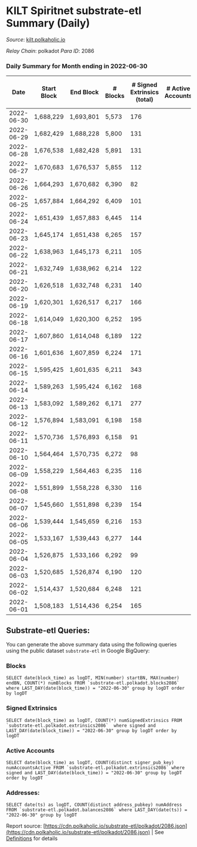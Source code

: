 # KILT Spiritnet substrate-etl Summary (Daily)

_Source_: [kilt.polkaholic.io](https://kilt.polkaholic.io)

*Relay Chain*: polkadot
*Para ID*: 2086



### Daily Summary for Month ending in 2022-06-30


| Date | Start Block | End Block | # Blocks | # Signed Extrinsics (total) | # Active Accounts | # Passive | # New | # Addresses with Balances | # Events | # Transfers | # XCM Transfers In | # XCM Transfers Out |
| ---- | ----------- | --------- | -------- | --------------------------- | ----------------- | --------- | ----- | ------------------------- | -------- | ----------- | ------------------ | ------------------- |
| 2022-06-30 | 1,688,229 | 1,693,801 | 5,573  | 176 |  |  |  | 15,231 | 419,444 | 108 ($169,101.42) |   |   |
| 2022-06-29 | 1,682,429 | 1,688,228 | 5,800  | 131 |  |  |  | 15,221 | 434,435 | 78 ($349,019.21) |   |   |
| 2022-06-28 | 1,676,538 | 1,682,428 | 5,891  | 131 |  |  |  | 15,216 | 440,755 | 64 ($482,573.33) |   |   |
| 2022-06-27 | 1,670,683 | 1,676,537 | 5,855  | 112 |  |  |  | 15,211 | 435,760 | 41 ($38,988.99) |   |   |
| 2022-06-26 | 1,664,293 | 1,670,682 | 6,390  | 82 |  |  |  | 15,210 | 473,762 | 29 ($11,485.88) |   |   |
| 2022-06-25 | 1,657,884 | 1,664,292 | 6,409  | 101 |  |  |  | 15,205 | 475,468 | 56 ($83,868.11) |   |   |
| 2022-06-24 | 1,651,439 | 1,657,883 | 6,445  | 114 |  |  |  | 15,200 | 477,291 | 57 ($75,354.10) |   |   |
| 2022-06-23 | 1,645,174 | 1,651,438 | 6,265  | 157 |  |  |  | 15,198 | 473,248 | 43 ($25,356.44) |   |   |
| 2022-06-22 | 1,638,963 | 1,645,173 | 6,211  | 105 |  |  |  | 15,190 | 472,732 | 44 ($91,247.74) |   |   |
| 2022-06-21 | 1,632,749 | 1,638,962 | 6,214  | 122 |  |  |  | 15,187 | 472,826 | 72 ($114,118.55) |   |   |
| 2022-06-20 | 1,626,518 | 1,632,748 | 6,231  | 140 |  |  |  | 15,177 | 474,000 | 67 ($92,041.50) |   |   |
| 2022-06-19 | 1,620,301 | 1,626,517 | 6,217  | 166 |  |  |  | 15,171 | 472,488 | 93 ($133,049.51) |   |   |
| 2022-06-18 | 1,614,049 | 1,620,300 | 6,252  | 195 |  |  |  | 15,164 | 476,016 | 133 ($153,851.11) |   |   |
| 2022-06-17 | 1,607,860 | 1,614,048 | 6,189  | 122 |  |  |  | 15,156 | 470,470 | 70 ($345,400.41) |   |   |
| 2022-06-16 | 1,601,636 | 1,607,859 | 6,224  | 171 |  |  |  | 15,151 | 472,725 | 107 ($320,054.80) |   |   |
| 2022-06-15 | 1,595,425 | 1,601,635 | 6,211  | 343 |  |  |  | 15,147 | 473,164 | 243 ($555,291.18) |   |   |
| 2022-06-14 | 1,589,263 | 1,595,424 | 6,162  | 168 |  |  |  | 15,126 | 468,760 | 94 ($184,638.07) |   |   |
| 2022-06-13 | 1,583,092 | 1,589,262 | 6,171  | 277 |  |  |  | 15,120 | 470,015 | 174 ($436,194.48) |   |   |
| 2022-06-12 | 1,576,894 | 1,583,091 | 6,198  | 158 |  |  |  | 15,114 | 471,788 | 86 ($175,151.31) |   |   |
| 2022-06-11 | 1,570,736 | 1,576,893 | 6,158  | 91 |  |  |  | 15,105 | 468,670 | 55 ($107,749.16) |   |   |
| 2022-06-10 | 1,564,464 | 1,570,735 | 6,272  | 98 |  |  |  | 15,099 | 477,405 | 47 ($39,576.73) |   |   |
| 2022-06-09 | 1,558,229 | 1,564,463 | 6,235  | 116 |  |  |  | 15,096 | 474,607 | 49 ($152,215.06) |   |   |
| 2022-06-08 | 1,551,899 | 1,558,228 | 6,330  | 116 |  |  |  | 15,089 | 481,695 | 47 ($68,441.01) |   |   |
| 2022-06-07 | 1,545,660 | 1,551,898 | 6,239  | 154 |  |  |  | 15,082 | 474,930 | 78 ($307,359.96) |   |   |
| 2022-06-06 | 1,539,444 | 1,545,659 | 6,216  | 153 |  |  |  | 15,076 | 473,390 | 79 ($191,855.54) |   |   |
| 2022-06-05 | 1,533,167 | 1,539,443 | 6,277  | 144 |  |  |  | 15,070 | 477,753 | 95 ($557,775.84) |   |   |
| 2022-06-04 | 1,526,875 | 1,533,166 | 6,292  | 99 |  |  |  | 15,061 | 478,754 | 52 ($346,472.30) |   |   |
| 2022-06-03 | 1,520,685 | 1,526,874 | 6,190  | 120 |  |  |  | 15,057 | 471,064 | 68 ($2,233,137.54) |   |   |
| 2022-06-02 | 1,514,437 | 1,520,684 | 6,248  | 121 |  |  |  | 15,049 | 475,706 | 58 ($81,672.21) |   |   |
| 2022-06-01 | 1,508,183 | 1,514,436 | 6,254  | 165 |  |  |  | 15,042 | 476,187 | 96 ($1,029,180.19) |   |   |

## Substrate-etl Queries:
You can generate the above summary data using the following queries using the public dataset `substrate-etl` in Google BigQuery:


### Blocks
```
SELECT date(block_time) as logDT, MIN(number) startBN, MAX(number) endBN, COUNT(*) numBlocks FROM `substrate-etl.polkadot.blocks2086`  where LAST_DAY(date(block_time)) = "2022-06-30" group by logDT order by logDT
```


### Signed Extrinsics
```
SELECT date(block_time) as logDT, COUNT(*) numSignedExtrinsics FROM `substrate-etl.polkadot.extrinsics2086`  where signed and LAST_DAY(date(block_time)) = "2022-06-30" group by logDT order by logDT
```


### Active Accounts
```
SELECT date(block_time) as logDT, COUNT(distinct signer_pub_key) numAccountsActive FROM `substrate-etl.polkadot.extrinsics2086` where signed and LAST_DAY(date(block_time)) = "2022-06-30" group by logDT order by logDT
```


### Addresses:
```
SELECT date(ts) as logDT, COUNT(distinct address_pubkey) numAddress FROM `substrate-etl.polkadot.balances2086` where LAST_DAY(date(ts)) = "2022-06-30" group by logDT
```



Report source: [https://cdn.polkaholic.io/substrate-etl/polkadot/2086.json](https://cdn.polkaholic.io/substrate-etl/polkadot/2086.json) | See [Definitions](/DEFINITIONS.md) for details
